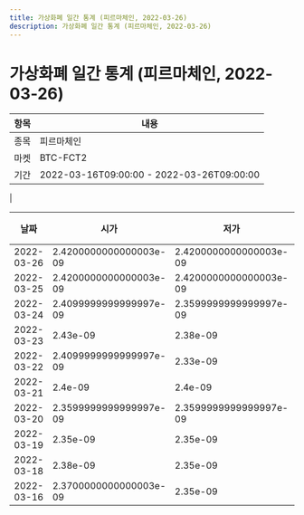 ```yaml
---
title: 가상화폐 일간 통계 (피르마체인, 2022-03-26)
description: 가상화폐 일간 통계 (피르마체인, 2022-03-26)
---
```


가상화폐 일간 통계 (피르마체인, 2022-03-26)
===

|항목|내용|
|--|--|
|종목|피르마체인|
|마켓|BTC-FCT2|\i|종류|일 단위 캔들|
|기간|2022-03-16T09:00:00 - 2022-03-26T09:00:00
|

|날짜|시가|저가|고가|종가|비고|
|--|--|--|--|--|--|
|2022-03-26|2.4200000000000003e-09|2.4200000000000003e-09|2.4200000000000003e-09|2.4200000000000003e-09|    |
|2022-03-25|2.4200000000000003e-09|2.4200000000000003e-09|2.46e-09|2.4200000000000003e-09|    |
|2022-03-24|2.4099999999999997e-09|2.3599999999999997e-09|2.4200000000000003e-09|2.38e-09|    |
|2022-03-23|2.43e-09|2.38e-09|2.46e-09|2.4099999999999997e-09|    |
|2022-03-22|2.4099999999999997e-09|2.33e-09|2.4099999999999997e-09|2.33e-09|    |
|2022-03-21|2.4e-09|2.4e-09|2.4e-09|2.4e-09|    |
|2022-03-20|2.3599999999999997e-09|2.3599999999999997e-09|2.39e-09|2.3599999999999997e-09|    |
|2022-03-19|2.35e-09|2.35e-09|2.38e-09|2.3700000000000003e-09|    |
|2022-03-18|2.38e-09|2.35e-09|2.38e-09|2.35e-09|    |
|2022-03-16|2.3700000000000003e-09|2.35e-09|2.38e-09|2.38e-09|    |
